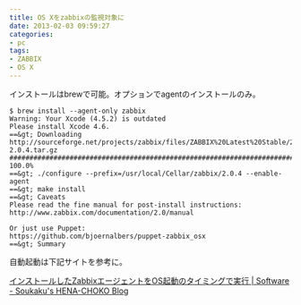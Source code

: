 ```yaml
---
title: OS Xをzabbixの監視対象に
date: 2013-02-03 09:59:27
categories:
- pc
tags:
- ZABBIX
- OS X
---
```

インストールはbrewで可能。オプションでagentのインストールのみ。

    $ brew install --agent-only zabbix
    Warning: Your Xcode (4.5.2) is outdated
    Please install Xcode 4.6.
    ==&gt; Downloading http://sourceforge.net/projects/zabbix/files/ZABBIX%20Latest%20Stable/2.0.4/zabbix-2.0.4.tar.gz
    ######################################################################## 100.0%
    ==&gt; ./configure --prefix=/usr/local/Cellar/zabbix/2.0.4 --enable-agent
    ==&gt; make install
    ==&gt; Caveats
    Please read the fine manual for post-install instructions:
    http://www.zabbix.com/documentation/2.0/manual
    
    Or just use Puppet:
    https://github.com/bjoernalbers/puppet-zabbix_osx
    ==&gt; Summary

自動起動は下記サイトを参考に。

[インストールしたZabbixエージェントをOS起動のタイミングで実行 | Software - Soukaku's HENA-CHOKO Blog](http://www.downtown.jp/~soukaku/archives/2012/1205_000100.html)
